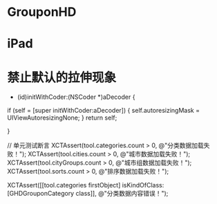 # GrouponHD
# iPad

# 禁止默认的拉伸现象
- (id)initWithCoder:(NSCoder *)aDecoder {

if (self = [super initWithCoder:aDecoder]) {
self.autoresizingMask = UIViewAutoresizingNone;
}
return self;

}

// 单元测试断言
XCTAssert(tool.categories.count > 0, @"分类数据加载失败！");
XCTAssert(tool.cities.count > 0, @"城市数据加载失败！");
XCTAssert(tool.cityGroups.count > 0, @"城市组数据加载失败！");
XCTAssert(tool.sorts.count > 0, @"排序数据加载失败！");

XCTAssert([[tool.categories firstObject] isKindOfClass:[GHDGrouponCategory class]], @"分类数据内容错误！");

